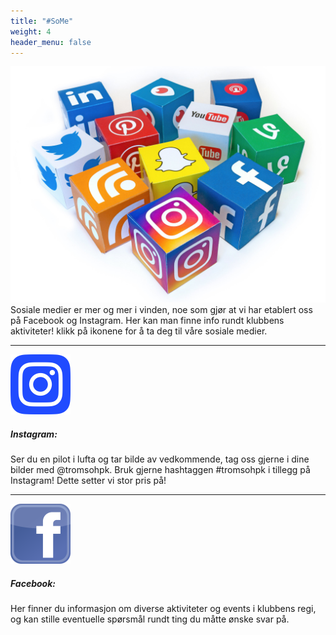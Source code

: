 ```yaml
---
title: "#SoMe"
weight: 4
header_menu: false
---
```

![#some](/images/some2.jpg)
Sosiale medier er mer og mer i vinden, noe som gjør at vi har etablert oss på Facebook og Instagram. Her kan man finne info rundt klubbens aktiviteter! klikk på ikonene for å ta deg til våre sosiale medier.







---
[![instagram](/images/instagram-96x96-189801.png)](https://www.instagram.com/tromsohpk/)
##### Instagram:

Ser du en pilot i lufta og tar bilde av vedkommende, tag oss gjerne i dine bilder med @tromsohpk. Bruk gjerne hashtaggen #tromsohpk i tillegg på Instagram!
Dette setter vi stor pris på!

---
[![facebook](/images/facebook-96x96-189780.png)](https://www.facebook.com/groups/2399549103)
##### Facebook: 

Her finner du informasjon om diverse aktiviteter og events i klubbens regi, og kan stille eventuelle spørsmål rundt ting du måtte ønske svar på.
